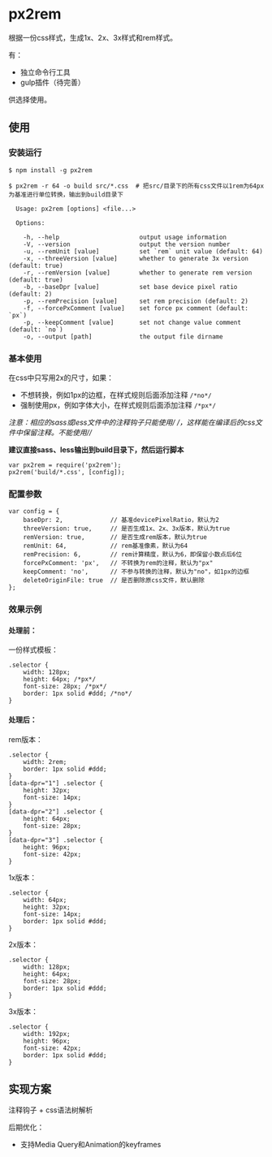 # px2rem

根据一份css样式，生成1x、2x、3x样式和rem样式。

有：

* 独立命令行工具
* gulp插件（待完善）

供选择使用。

## 使用

### 安装运行

```
$ npm install -g px2rem
```
```
$ px2rem -r 64 -o build src/*.css  # 把src/目录下的所有css文件以1rem为64px为基准进行单位转换，输出到build目录下
```

```
  Usage: px2rem [options] <file...>

  Options:

    -h, --help                      output usage information
    -V, --version                   output the version number
    -u, --remUnit [value]           set `rem` unit value (default: 64)
    -x, --threeVersion [value]      whether to generate 3x version (default: true)
    -r, --remVersion [value]        whether to generate rem version (default: true)
    -b, --baseDpr [value]           set base device pixel ratio (default: 2)
    -p, --remPrecision [value]      set rem precision (default: 2)
    -f, --forcePxComment [value]    set force px comment (default: `px`)
    -p, --keepComment [value]       set not change value comment (default: `no`)
    -o, --output [path]             the output file dirname
```

### 基本使用

在css中只写用2x的尺寸，如果：

* 不想转换，例如1px的边框，在样式规则后面添加注释 `/*no*/`
* 强制使用px，例如字体大小，在样式规则后面添加注释 `/*px*/`

**注意：相应的sass或less文件中的注释钩子只能使用/* */，这样能在编译后的css文件中保留注释。不能使用//**

**建议直接sass、less输出到build目录下，然后运行脚本**

```
var px2rem = require('px2rem');
px2rem('build/*.css', [config]);
```

### 配置参数

```
var config = {
    baseDpr: 2,             // 基准devicePixelRatio，默认为2
    threeVersion: true,     // 是否生成1x、2x、3x版本，默认为true
    remVersion: true,       // 是否生成rem版本，默认为true
    remUnit: 64,            // rem基准像素，默认为64
    remPrecision: 6,        // rem计算精度，默认为6，即保留小数点后6位
    forcePxComment: 'px',   // 不转换为rem的注释，默认为"px"
    keepComment: 'no',      // 不参与转换的注释，默认为"no"，如1px的边框
    deleteOriginFile: true  // 是否删除原css文件，默认删除
};
```

### 效果示例

#### 处理前：

一份样式模板：

```
.selector {
    width: 128px;
    height: 64px; /*px*/
    font-size: 28px; /*px*/
    border: 1px solid #ddd; /*no*/
}
```

#### 处理后：

rem版本：

```
.selector {
    width: 2rem;
    border: 1px solid #ddd;
}
[data-dpr="1"] .selector {
    height: 32px;
    font-size: 14px;
}
[data-dpr="2"] .selector {
    height: 64px;
    font-size: 28px;
}
[data-dpr="3"] .selector {
    height: 96px;
    font-size: 42px;
}
```

1x版本：

```
.selector {
    width: 64px;
    height: 32px;
    font-size: 14px;
    border: 1px solid #ddd;
}
```

2x版本：

```
.selector {
    width: 128px;
    height: 64px;
    font-size: 28px;
    border: 1px solid #ddd;
}
```

3x版本：

```
.selector {
    width: 192px;
    height: 96px;
    font-size: 42px;
    border: 1px solid #ddd;
}
```

## 实现方案

注释钩子 + css语法树解析

后期优化：

* 支持Media Query和Animation的keyframes
